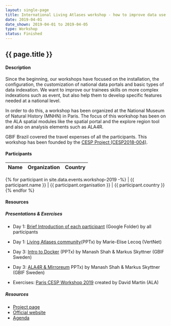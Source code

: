```yaml
---
layout: single-page
title: International Living Atlases workshop - how to improve data use with Atlas of Living Australia modules
date: 2019-04-01
date_shown: 2019-04-01 to 2019-04-05
type: Workshop
status: Finished
---
```


## {{ page.title }}

#### Description 

Since the beginning, our workshops have focused on the installation, the configuration, the customization of national data portals and basic types of data indexation. We want to improve our trainees skills on more complex indexations such as event, but also help them to develop specific features needed at a national level.

In order to do this, a workshop has been organized at the National Museum of Natural History (MNHN) in Paris. The focus of this workshop has been on the ALA spatial modules like the spatial portal and the explore region tool and also on analysis elements such as ALA4R.

GBIF Brazil covered the travel expenses of all the participants. This workshop has been founded by the [CESP Project (CESP2018-004)](../projects/1-cesp-2019.html).

#### Participants 


| Name | Organization | Country |
|------|--------------|---------|
{% for participant in site.data.events.workshop-2019 -%}
| {{ participant.name }}  | {{ participant.organisation }}  | {{ participant.country }}
{% endfor %}


#### Resources 

##### Presentations & Exercises
- Day 1: [Brief Introduction of each participant](https://drive.google.com/drive/folders/136ExCL6lPWL84b2X5HQnQh5GBlxKvAMl?usp=sharing) (Google Folder) by all participants 
- Day 1: [Living Atlases community](https://drive.google.com/file/d/15H_sy0KEqSwfzscp5HofifYHVU-eYffT/view?usp=sharing)(PPTx) by Marie-Elise Lecoq (VertNet)
- Day 3: [Intro to Docker](https://drive.google.com/file/d/1CK6GL5Pur85y7AfKO8F4O6azL1zNH5zd/view) (PPTx) by Manash Shah & Markus Skyttner (GBIF Sweden)
- Day 3: [ALA4R & Mirroreum](https://drive.google.com/file/d/1vLBYnFD3XmuyWivjkHbpfIwNY92unD1x/view?usp=sharing) PPTx) by Manash Shah & Markus Skyttner (GBIF Sweden)

- Exercises: [Paris CESP Workshop 2019](https://docs.google.com/document/d/1efCVnXV9JxbKG6f-b4BtE_w8iQf-4bElEcRqINh5WfY/edit?usp=sharing) created by David Martin (ALA)

##### Resources 
- [Project page](../_projects/1-cesp-2019)
- [Official website](http://livingatlases.mnhn.fr/)
- [Agenda](http://livingatlases.mnhn.fr/agenda/)


